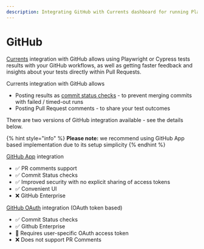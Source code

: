 ```yaml
---
description: Integrating GitHub with Currents dashboard for running Playwright tests
---
```


# GitHub

[Currents](https://currents.dev) integration with GitHub allows using Playwright or Cypress tests results with your GitHub workflows, as well as getting faster feedback and insights about your tests directly within Pull Requests.



Currents integration with GitHub allows&#x20;

* Posting results as [commit status checks](https://docs.github.com/en/pull-requests/collaborating-with-pull-requests/collaborating-on-repositories-with-code-quality-features/about-status-checks) - to prevent merging commits with failed / timed-out runs
* Posting Pull Request comments - to share your test outcomes

There are two versions of GitHub integration available - see the details below.&#x20;

{% hint style="info" %}
**Please note:** we recommend using GitHub App based implementation due to its setup simplicity
{% endhint %}

[GitHub App](github-app.md) integration

* ✅ PR comments support
* ✅ Commit Status checks
* ✅ Improved security with no explicit sharing of access tokens
* ✅ Convenient UI
* ❌ GitHub Enterprise

[GitHub OAuth](github-oauth.md) integration (OAuth token based)

* ✅ Commit Status checks
* ✅ Github Enterprise
* 🔐 Requires user-specific OAuth access token
* ❌ Does not support PR Comments
